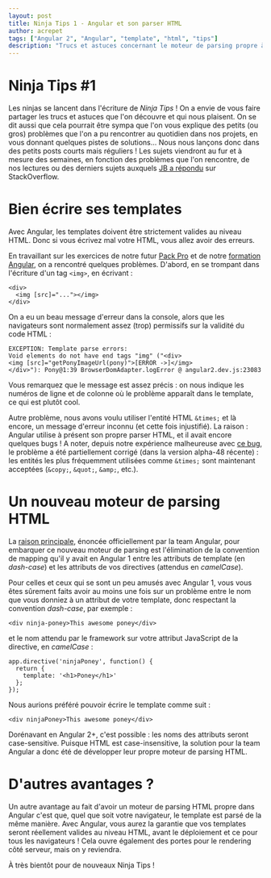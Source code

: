 ```yaml
---
layout: post
title: Ninja Tips 1 - Angular et son parser HTML
author: acrepet
tags: ["Angular 2", "Angular", "template", "html", "tips"]
description: "Trucs et astuces concernant le moteur de parsing propre à Angular"
---
```


# Ninja Tips #1
Les ninjas se lancent dans l'écriture de *Ninja Tips*&nbsp;! On a envie de vous faire partager les trucs et astuces que l'on découvre et qui nous plaisent. On se dit aussi que cela pourrait être sympa que l'on vous explique des petits (ou gros) problèmes que l'on a pu rencontrer au quotidien dans nos projets, en vous donnant quelques pistes de solutions... Nous nous lançons donc dans des petits posts courts mais réguliers&nbsp;! Les sujets viendront au fur et à mesure des semaines, en fonction des problèmes que l'on rencontre, de nos lectures ou des derniers sujets auxquels [JB a répondu](http://stackoverflow.com/users/571407/jb-nizet?tab=answers) sur StackOverflow.

# Bien écrire ses templates

Avec Angular, les templates doivent être strictement valides au niveau HTML. Donc si vous écrivez mal votre HTML, vous allez avoir des erreurs.

En travaillant sur les exercices de notre futur [Pack Pro](https://books.ninja-squad.com/angular) et de notre [formation Angular](https://ninja-squad.fr/formations/formation-angular), on a rencontré quelques problèmes. D'abord, en se trompant dans l'écriture d'un tag `<img>`, en écrivant&nbsp;:

    <div>
      <img [src]="..."></img>
    </div>

On a eu un beau message d'erreur dans la console, alors que les navigateurs sont normalement assez (trop) permissifs sur la validité du code HTML&nbsp;:

    EXCEPTION: Template parse errors:
    Void elements do not have end tags "img" ("<div>
    <img [src]="getPonyImageUrl(pony)">[ERROR ->]</img>
    </div>"): Pony@1:39 BrowserDomAdapter.logError @ angular2.dev.js:23083

Vous remarquez que le message est assez précis&nbsp;: on nous indique les numéros de ligne et de colonne où le problème apparaît dans le template, ce qui est plutôt cool.

Autre problème, nous avons voulu utiliser l'entité HTML `&times;` et là encore, un message d'erreur inconnu (et cette fois injustifié). La raison&nbsp;: Angular utilise à présent son propre parser HTML, et il avait encore quelques bugs&nbsp;!
A noter, depuis notre expérience malheureuse avec [ce bug](https://github.com/angular/angular/issues/5546), le problème a été partiellement corrigé (dans la version alpha-48 récente)&nbsp;: les entités les plus fréquemment utilisées comme `&times;` sont maintenant acceptées (`&copy;`, `&quot;`, `&amp;`, etc.).


# Un nouveau moteur de parsing HTML

La [raison principale](http://angularjs.blogspot.fr/2016/02/angular-2-templates-will-it-parse.html), énoncée officiellement par la team Angular, pour embarquer ce nouveau moteur de parsing est l'élimination de la convention de mapping qu'il y avait en Angular&nbsp;1 entre les attributs de template (en *dash-case*) et les attributs de vos directives (attendus en *camelCase*).

Pour celles et ceux qui se sont un peu amusés avec Angular&nbsp;1, vous vous êtes sûrement faits avoir au moins une fois sur un problème entre le nom que vous donniez à un attribut de votre template, donc respectant la convention *dash-case*, par exemple&nbsp;:

    <div ninja-poney>This awesome poney</div>

et le nom attendu par le framework sur votre attribut JavaScript de la directive, en *camelCase*&nbsp;:

    app.directive('ninjaPoney', function() {
      return {
        template: '<h1>Poney</h1>'
      };
    });


Nous aurions préféré pouvoir écrire le template comme suit&nbsp;:

    <div ninjaPoney>This awesome poney</div>


Dorénavant en Angular&nbsp;2+, c'est possible&nbsp;: les noms des attributs seront case-sensitive. Puisque HTML est case-insensitive, la solution pour la team Angular a donc été de développer leur propre moteur de parsing HTML.

# D'autres avantages&nbsp;?

Un autre avantage au fait d'avoir un moteur de parsing HTML propre dans Angular c'est que, quel que soit votre navigateur, le template est parsé de la même manière. Avec Angular, vous aurez la garantie que vos templates seront réellement valides au niveau HTML, avant le déploiement et ce pour tous les navigateurs&nbsp;!
Cela ouvre également des portes pour le rendering côté serveur, mais on y reviendra.

À très bientôt pour de nouveaux Ninja Tips&nbsp;!
